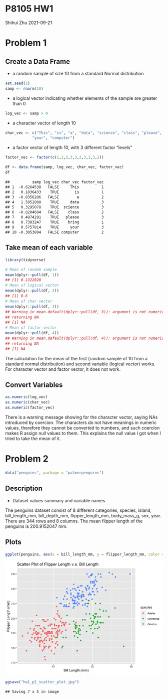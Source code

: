 P8105 HW1
================
Shihui Zhu
2021-09-21

# Problem 1

## Create a Data Frame

-   a random sample of size 10 from a standard Normal distribution

``` r
set.seed(1)
samp <- rnorm(10)
```

-   a logical vector indicating whether elements of the sample are
    greater than 0

``` r
log_vec <- samp > 0
```

-   a character vector of length 10

``` r
char_vec <- c("This", "is", "a", "data", "science", "class", "please", "bring", 
            "your", "computer")
```

-   a factor vector of length 10, with 3 different factor “levels”

``` r
factor_vec <- factor(c(1,1,2,3,3,2,3,1,3,2))
```

``` r
df <- data.frame(samp, log_vec, char_vec, factor_vec)
df
```

    ##          samp log_vec char_vec factor_vec
    ## 1  -0.6264538   FALSE     This          1
    ## 2   0.1836433    TRUE       is          1
    ## 3  -0.8356286   FALSE        a          2
    ## 4   1.5952808    TRUE     data          3
    ## 5   0.3295078    TRUE  science          3
    ## 6  -0.8204684   FALSE    class          2
    ## 7   0.4874291    TRUE   please          3
    ## 8   0.7383247    TRUE    bring          1
    ## 9   0.5757814    TRUE     your          3
    ## 10 -0.3053884   FALSE computer          2

## Take mean of each variable

``` r
library(tidyverse)
```

``` r
# Mean of random sample
mean(dplyr::pull(df, 1))
## [1] 0.1322028
# Mean of logical vector
mean(dplyr::pull(df, 2))
## [1] 0.6
# Mean of char vector
mean(dplyr::pull(df, 3))
## Warning in mean.default(dplyr::pull(df, 3)): argument is not numeric or logical:
## returning NA
## [1] NA
# Mean of factor vector
mean(dplyr::pull(df, 4))
## Warning in mean.default(dplyr::pull(df, 4)): argument is not numeric or logical:
## returning NA
## [1] NA
```

The calculation for the mean of the first (random sample of 10 from a
standard normal distribution) and second variable (logical vector)
works. For character vector and factor vector, it does not work.

## Convert Variables

``` r
as.numeric(log_vec)
as.numeric(char_vec)
as.numeric(factor_vec)
```

There is a warning message showing for the character vector, saying NAs
introduced by coercion. The characters do not have meanings in numeric
values, therefore they cannot be converted to numbers, and such coercion
makes R assign null values to them. This explains the null value I got
when I tried to take the mean of it.

# Problem 2

``` r
data("penguins", package = "palmerpenguins")
```

## Description

-   Dataset values summary and variable names

The penguins dataset consist of 8 different categories, species, island,
bill\_length\_mm, bill\_depth\_mm, flipper\_length\_mm, body\_mass\_g,
sex, year. There are 344 rows and 8 columns. The mean flipper length of
the penguins is 200.9152047 mm.

## Plots

``` r
ggplot(penguins, aes(x = bill_length_mm, y = flipper_length_mm, color = species)) + geom_point() + xlab("Bill Length (mm)") + ylab("Flipper Length (mm)") + ggtitle("Scatter Plot of Flipper Length v.s. Bill Length")
```

![](p8105_hw1_sz3029_files/figure-gfm/plot-1.png)<!-- -->

``` r
ggsave("hw1_p2_scatter_plot.jpg")
```

    ## Saving 7 x 5 in image
